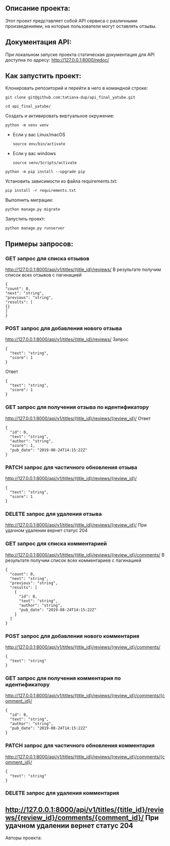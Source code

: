 ## Описание проекта:

Этот проект представляет собой API сервиса с различными произведениями, на которые пользователи могут оставлять отзывы.

## Документация API:
При локальном запуске проекта статическая документация для API доступна по адресу: http://127.0.0.1:8000/redoc/

## Как запустить проект:

Клонировать репозиторий и перейти в него в командной строке:

```
git clone git@github.com:tatiana-dup/api_final_yatube.git
```

```
cd api_final_yatube/
```

Cоздать и активировать виртуальное окружение:

```
python -m venv venv
```

* Если у вас Linux/macOS

    ```
    source env/bin/activate
    ```

* Если у вас windows

    ```
    source venv/Scripts/activate
    ```

```
python -m pip install --upgrade pip
```

Установить зависимости из файла requirements.txt:

```
pip install -r requirements.txt
```

Выполнить миграции:

```
python manage.py migrate
```

Запустить проект:

```
python manage.py runserver
```

## Примеры запросов:
### GET запрос для списка отзывов
http://127.0.0.1:8000/api/v1/titles/{title_id}/reviews/
В результате получим список всех отзывов с пагинацией

```
{
"count": 0,
"next": "string",
"previous": "string",
"results": [
{}
]
}
```
### POST запрос для добавления нового отзыва
http://127.0.0.1:8000/api/v1/titles/{title_id}/reviews/
Запрос
```
{
  "text": "string",
  "score": 1
}
```

Ответ
```
{
  "text": "string",
  "score": 1
}
```

### GET запрос для получения отзыва по идентификатору
http://127.0.0.1:8000/api/v1/titles/{title_id}/reviews/{review_id}/
Ответ
```
{
  "id": 0,
  "text": "string",
  "author": "string",
  "score": 1,
  "pub_date": "2019-08-24T14:15:22Z"
}
```
### PATCH запрос для частичного обновления отзыва
http://127.0.0.1:8000/api/v1/titles/{title_id}/reviews/{review_id}/

```
{
  "text": "string",
  "score": 1
}
```
### DELETE запрос для удаления отзыва
http://127.0.0.1:8000/api/v1/titles/{title_id}/reviews/{review_id}/
При удачном удалении вернет статус 204

### GET запрос для списка комментарией
http://127.0.0.1:8000/api/v1/titles/{title_id}/reviews/{review_id}/comments/
В результате получим список всех комментариев с пагинацией
```
{
  "count": 0,
  "next": "string",
  "previous": "string",
  "results": [
    {
      "id": 0,
      "text": "string",
      "author": "string",
      "pub_date": "2019-08-24T14:15:22Z"
    }
  ]
}
```
### POST запрос для добавления нового комментария
http://127.0.0.1:8000/api/v1/titles/{title_id}/reviews/{review_id}/comments/

```
{
  "text": "string"
}
```

### GET запрос для получения комментария по идентификатору
http://127.0.0.1:8000/api/v1/titles/{title_id}/reviews/{review_id}/comments/{comment_id}/

```
{
  "id": 0,
  "text": "string",
  "author": "string",
  "pub_date": "2019-08-24T14:15:22Z"
}
```
### PATCH запрос для частичного обновления комментария
http://127.0.0.1:8000/api/v1/titles/{title_id}/reviews/{review_id}/comments/{comment_id}/

```
{
  "text": "string"
}
```
### DELETE запрос для удаления комментария
http://127.0.0.1:8000/api/v1/titles/{title_id}/reviews/{review_id}/comments/{comment_id}/
При удачном удалении вернет статус 204
---
Авторы проекта: